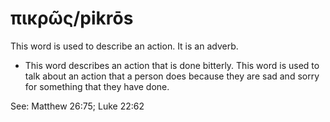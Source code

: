 # πικρῶς/pikrōs
This word is used to describe an action. It is an adverb.
* This word describes an action that is done bitterly. This word is used to talk about an action that a person does because they are sad and sorry for something that they have done.

See: Matthew 26:75; Luke 22:62
